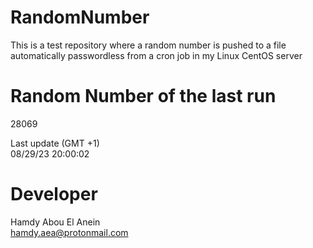 # RandomNumber    
This is a test repository where a random number is pushed to a file automatically passwordless from a cron job in my Linux CentOS server    
# Random Number of the last run   
28069
      
Last update (GMT +1)    
08/29/23 20:00:02
# Developer    
Hamdy Abou El Anein   
hamdy.aea@protonmail.com
